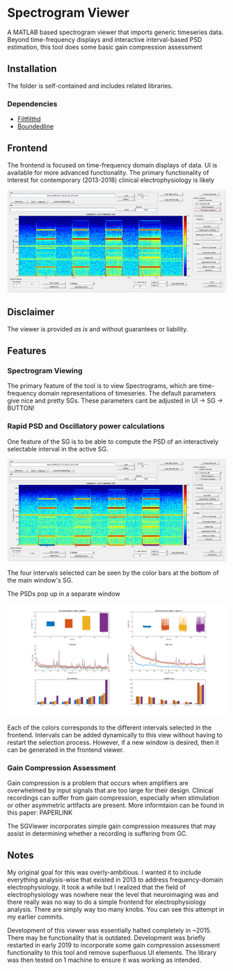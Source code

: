 # Spectrogram Viewer
A MATLAB based spectrogram viewer that imports generic timeseries data. Beyond time-frequency displays and interactive interval-based PSD estimation, this tool does some basic gain compression assessment


## Installation
The folder is self-contained and includes related libraries.

### Dependencies
* [Filtfilthd](https://www.mathworks.com/matlabcentral/fileexchange/17061-filtfilthd)
* [Boundedline](https://www.mathworks.com/matlabcentral/fileexchange/27485-boundedline-m) 

## Frontend
The frontend is focused on time-frequency domain displays of data. UI is available for more advanced functionality. The primary functionality of interest for contemporary (2013-2018) clinical electrophysiology is likely

![Frontend of SGView](imgs/SG_View_frontend.png)

## Disclaimer
The viewer is provided *as is* and without guarantees or liability.



## Features


### Spectrogram Viewing
The primary feature of the tool is to view Spectrograms, which are time-frequency domain representations of timeseries. The default parameters give nice and pretty SGs. These parameters cant be adjusted in UI -> SG -> BUTTON!


### Rapid PSD and Oscillatory power calculations
One feature of the SG is to be able to compute the PSD of an interactively selectable interval in the active SG.

![PSD Selection](imgs/SG_view_frontend_intvs.png)

The four intervals selected can be seen by the color bars at the bottom of the main window's SG.

The PSDs pop up in a separate window

![PSD Display](imgs/eg_PSDs.png)

Each of the colors corresponds to the different intervals selected in the frontend. Intervals can be added dynamically to this view without having to restart the selection process. However, if a new window is desired, then it can be generated in the frontend viewer.


### Gain Compression Assessment
Gain compression is a problem that occurs when amplifiers are overwhelmed by input signals that are too large for their design. Clinical recordings can suffer from gain compression, especially when stimulation or other asymmetric artifacts are present. More informtaion can be found in this paper: PAPERLINK

The SGViewer incorporates simple gain compression measures that may assist in determining whether a recording is suffering from GC.


## Notes
My original goal for this was overly-ambitious. I wanted it to include everything analysis-wise that existed in 2013 to address frequency-domain electrophysiology. It took a while but I realized that the field of electrophysiology was nowhere near the level that neuroimaging was and there really was no way to do a simple frontend for electrophysiology analysis. There are simply way too many knobs. You can see this attempt in my earlier commits.

Development of this viewer was essentially halted completely in ~2015. There may be functionality that is outdated. Development was briefly restarted in early 2019 to incorporate some gain compression assessment functionality to this tool and remove superfluous UI elements. The library was then tested on 1 machine to ensure it was working as intended.
